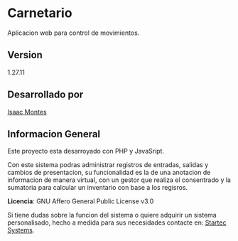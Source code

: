 # Carnetario

Aplicacion web para control de movimientos.

## Version
1.27.11

## Desarrollado por
[Isaac Montes](https://github.com/Isaac-Monted)

## Informacion General

Este proyecto esta desarroyado con PHP y JavaSript.

Con este sistema podras administrar registros de entradas, salidas y cambios de presentacion, su funcionalidad es la de una anotacion de informacion de manera virtual, con un gestor que realiza el consentrado y la sumatoria para calcular un inventario con base a los regisros.

**Licencia**: GNU Affero General Public License v3.0

Si tiene dudas sobre la funcion del sistema o quiere adquirir un sistema
personalisado, hecho a medida para sus necesidades contacte en:
[Startec Systems](https://startec-systems.com/).

